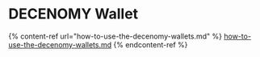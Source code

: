 # DECENOMY Wallet

{% content-ref url="how-to-use-the-decenomy-wallets.md" %}
[how-to-use-the-decenomy-wallets.md](how-to-use-the-decenomy-wallets.md)
{% endcontent-ref %}

